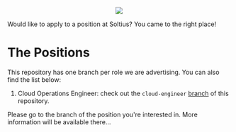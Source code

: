 <p align="center">
  <img src="https://raw.githubusercontent.com/soltius/hiring/master/sam.jpg">
</p>

Would like to apply to a position at Soltius? You came to the right place!

# The Positions

This repository has one branch per role we are advertising. You can also find the list below:

1. Cloud Operations Engineer: check out the `cloud-engineer` [branch](https://github.com/soltius/hiring/tree/cloud-engineer) of this repository.

Please go to the branch of the position you're interested in. More information will be available there...
